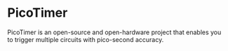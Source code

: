 # PicoTimer
PicoTimer is an open-source and open-hardware project that enables you to trigger multiple circuits with pico-second accuracy.
